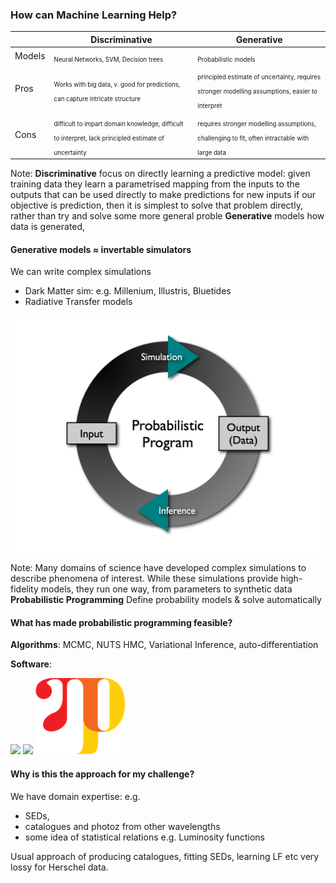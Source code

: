 ### How can Machine Learning Help?

|      | Discriminative                         | Generative                     |
|------|--------------------------------|------------------------------------|
| Models | <sub><sub>Neural Networks, SVM, Decision trees</sub></sub> | <sub><sub>Probabilistic models</sub></sub>|
| Pros | <sub><sub>Works with big data, v. good for predictions, can capture intricate structure</sub> </sub>| <sub><sub>principled estimate of uncertainty, requires stronger modelling assumptions, easier to interpret</sub></sub> |
| Cons | <sub><sub>difficult to impart domain knowledge, difficult to interpret, lack principled estimate of uncertainty</sub></sub>| <sub><sub>requires stronger modelling assumptions, challenging to fit, often intractable with large data</sub></sub> |

Note:
**Discriminative** focus on directly learning a predictive model: given training data
they learn a parametrised mapping from the inputs to the outputs that can be used directly to make predictions for new inputs 
if our objective is prediction, then it is simplest to solve that problem directly, rather than try and solve some more general proble
**Generative** models how data is generated, 


#### Generative models $\approx$ invertable simulators
We can write complex simulations
* Dark Matter sim: e.g. Millenium, Illustris, Bluetides
* Radiative Transfer models

![](assets/probprog.png?raw=true)<!-- .element height="40%" width="40%" -->

Note:
Many domains of science have developed complex simulations to
describe phenomena of interest. While these simulations provide
high-fidelity models, they run one way, from parameters to synthetic data
**Probabilistic Programming** Define probability models & solve automatically


#### What has made probabilistic programming feasible?
**Algorithms**: MCMC, NUTS HMC, Variational Inference, auto-differentiation

**Software**:

![](https://mc-stan.org/docs/2_18/reference-manual/img/logo_tm.png)<!-- .element height="20%" width="20%" --> ![](https://cdn.rawgit.com/pymc-devs/pymc3/master/docs/logos/svg/PyMC3_banner.svg)<!-- .element height="20%" width="20%" --> ![](https://github.com/pyro-ppl/numpyro/blob/master/docs/source/_static/img/pyro_logo_small.png?raw=true)<!-- .element height="20%" width="20%" -->


#### Why is this the approach for my challenge?
We have domain expertise: e.g. 
* SEDs, 
* catalogues and photoz from other wavelengths
* some idea of statistical relations e.g. Luminosity functions

Usual approach of producing catalogues, fitting SEDs, learning LF etc very lossy for Herschel data.
